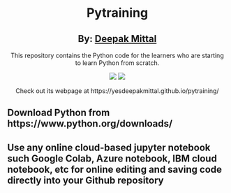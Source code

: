 <div align="center">
  <h1>Pytraining</h1>
  <h2>By: <a href="https://github.com/yesdeepakmittal"target="_blank">Deepak Mittal</a> </h2>
  <p>This repository contains the Python code for the learners who are starting to learn Python from scratch.</p>
  <a href="https://github.com/yesdeepakmittal"target="_blank"><img src="https://img.shields.io/github/followers/yesdeepakmittal?style=social"></a>
  <a href="https://twitter.com/yesdeepakmittal"target="_blank"><img src="https://img.shields.io/twitter/follow/yesdeepakmittal?style=social"></a>
  <p>Check out its webpage at https://yesdeepakmittal.github.io/pytraining/</p>
    </div>
<div>
  <h2>Download Python from https://www.python.org/downloads/</h2>
  <h2>Use any online cloud-based jupyter notebook such Google Colab, Azure notebook, IBM cloud notebook, etc for online editing and saving code directly into your Github repository</h2>
